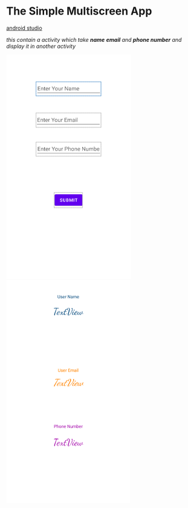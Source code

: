 # The Simple Multiscreen App 
[android studio](https://developer.android.com/studio?gclsrc=ds&gclsrc=ds "android studio home")


_this contain a activity which take **name** **email** and **phone number** and display it in another activity_

![firstpage](firstpage.png)
![secondpage](secondpage.png)

